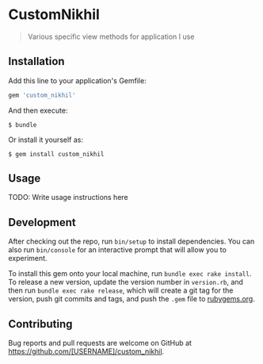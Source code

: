 # CustomNikhil

> Various specific view methods for application I use

## Installation

Add this line to your application's Gemfile:

```ruby
gem 'custom_nikhil'
```

And then execute:

    $ bundle

Or install it yourself as:

    $ gem install custom_nikhil

## Usage

TODO: Write usage instructions here

## Development

After checking out the repo, run `bin/setup` to install dependencies. You can also run `bin/console` for an interactive prompt that will allow you to experiment.

To install this gem onto your local machine, run `bundle exec rake install`. To release a new version, update the version number in `version.rb`, and then run `bundle exec rake release`, which will create a git tag for the version, push git commits and tags, and push the `.gem` file to [rubygems.org](https://rubygems.org).

## Contributing

Bug reports and pull requests are welcome on GitHub at https://github.com/[USERNAME]/custom_nikhil.
